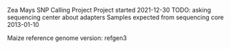 Zea Mays SNP Calling Project
Project started 2021-12-30
TODO: asking sequencing center about adapters
Samples expected from sequencing core 2013-01-10


Maize reference genome version: refgen3
